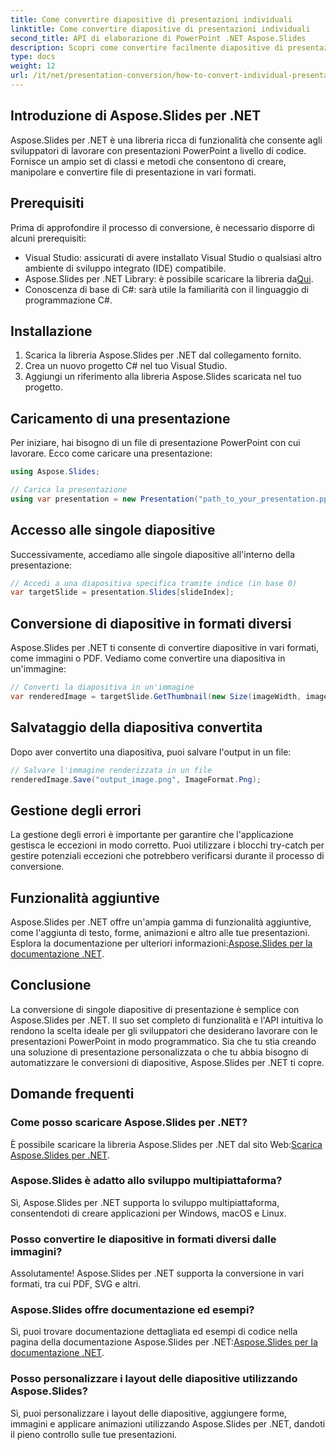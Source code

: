 ```yaml
---
title: Come convertire diapositive di presentazioni individuali
linktitle: Come convertire diapositive di presentazioni individuali
second_title: API di elaborazione di PowerPoint .NET Aspose.Slides
description: Scopri come convertire facilmente diapositive di presentazioni individuali utilizzando Aspose.Slides per .NET. Crea, manipola e salva le diapositive a livello di codice.
type: docs
weight: 12
url: /it/net/presentation-conversion/how-to-convert-individual-presentation-slides/
---
```


## Introduzione di Aspose.Slides per .NET

Aspose.Slides per .NET è una libreria ricca di funzionalità che consente agli sviluppatori di lavorare con presentazioni PowerPoint a livello di codice. Fornisce un ampio set di classi e metodi che consentono di creare, manipolare e convertire file di presentazione in vari formati.

## Prerequisiti

Prima di approfondire il processo di conversione, è necessario disporre di alcuni prerequisiti:

- Visual Studio: assicurati di avere installato Visual Studio o qualsiasi altro ambiente di sviluppo integrato (IDE) compatibile.
-  Aspose.Slides per .NET Library: è possibile scaricare la libreria da[Qui](https://releases.aspose.com/slides/net).
- Conoscenza di base di C#: sarà utile la familiarità con il linguaggio di programmazione C#.

## Installazione

1. Scarica la libreria Aspose.Slides per .NET dal collegamento fornito.
2. Crea un nuovo progetto C# nel tuo Visual Studio.
3. Aggiungi un riferimento alla libreria Aspose.Slides scaricata nel tuo progetto.

## Caricamento di una presentazione

Per iniziare, hai bisogno di un file di presentazione PowerPoint con cui lavorare. Ecco come caricare una presentazione:

```csharp
using Aspose.Slides;

// Carica la presentazione
using var presentation = new Presentation("path_to_your_presentation.pptx");
```

## Accesso alle singole diapositive

Successivamente, accediamo alle singole diapositive all'interno della presentazione:

```csharp
// Accedi a una diapositiva specifica tramite indice (in base 0)
var targetSlide = presentation.Slides[slideIndex];
```

## Conversione di diapositive in formati diversi

Aspose.Slides per .NET ti consente di convertire diapositive in vari formati, come immagini o PDF. Vediamo come convertire una diapositiva in un'immagine:

```csharp
// Converti la diapositiva in un'immagine
var renderedImage = targetSlide.GetThumbnail(new Size(imageWidth, imageHeight));
```

## Salvataggio della diapositiva convertita

Dopo aver convertito una diapositiva, puoi salvare l'output in un file:

```csharp
// Salvare l'immagine renderizzata in un file
renderedImage.Save("output_image.png", ImageFormat.Png);
```

## Gestione degli errori

La gestione degli errori è importante per garantire che l'applicazione gestisca le eccezioni in modo corretto. Puoi utilizzare i blocchi try-catch per gestire potenziali eccezioni che potrebbero verificarsi durante il processo di conversione.

## Funzionalità aggiuntive

 Aspose.Slides per .NET offre un'ampia gamma di funzionalità aggiuntive, come l'aggiunta di testo, forme, animazioni e altro alle tue presentazioni. Esplora la documentazione per ulteriori informazioni:[Aspose.Slides per la documentazione .NET](https://reference.aspose.com/slides/net).

## Conclusione

La conversione di singole diapositive di presentazione è semplice con Aspose.Slides per .NET. Il suo set completo di funzionalità e l'API intuitiva lo rendono la scelta ideale per gli sviluppatori che desiderano lavorare con le presentazioni PowerPoint in modo programmatico. Sia che tu stia creando una soluzione di presentazione personalizzata o che tu abbia bisogno di automatizzare le conversioni di diapositive, Aspose.Slides per .NET ti copre.

## Domande frequenti

### Come posso scaricare Aspose.Slides per .NET?

 È possibile scaricare la libreria Aspose.Slides per .NET dal sito Web:[Scarica Aspose.Slides per .NET](https://releases.aspose.com/slides/net).

### Aspose.Slides è adatto allo sviluppo multipiattaforma?

Sì, Aspose.Slides per .NET supporta lo sviluppo multipiattaforma, consentendoti di creare applicazioni per Windows, macOS e Linux.

### Posso convertire le diapositive in formati diversi dalle immagini?

Assolutamente! Aspose.Slides per .NET supporta la conversione in vari formati, tra cui PDF, SVG e altri.

### Aspose.Slides offre documentazione ed esempi?

 Sì, puoi trovare documentazione dettagliata ed esempi di codice nella pagina della documentazione Aspose.Slides per .NET:[Aspose.Slides per la documentazione .NET](https://reference.aspose.com/slides/net).

### Posso personalizzare i layout delle diapositive utilizzando Aspose.Slides?

Sì, puoi personalizzare i layout delle diapositive, aggiungere forme, immagini e applicare animazioni utilizzando Aspose.Slides per .NET, dandoti il pieno controllo sulle tue presentazioni.